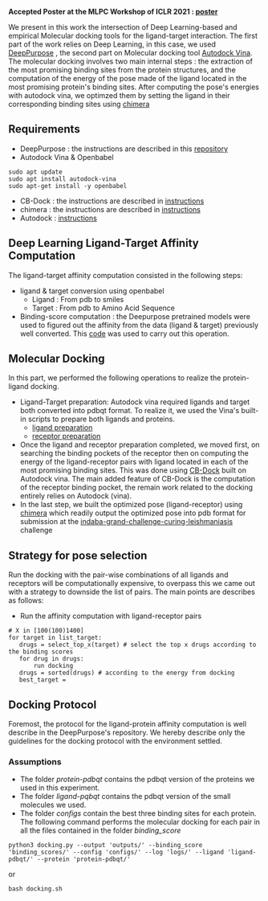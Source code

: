 **Accepted Poster at the MLPC Workshop of ICLR 2021 : [poster](https://mlpcp21.github.io/files/posters/ICLR%202021%20Poster_%20Computationally%20Accelerating%20Protein%20Ligand%20Matching_%20A%20Case%20Study%20on%20Leishmaniasis%20(MLPCP).pdf)**


We present in this work the intersection of Deep Learning-based and empirical Molecular docking tools for the ligand-target interaction. The first part of the work relies on Deep Learning, in this case, we used [DeepPurpose](https://arxiv.org/abs/2004.08919) , the second part on Molecular docking tool [Autodock Vina](http://vina.scripps.edu/). The molecular docking involves two main internal steps : the extraction of the most promising binding sites from the protein structures, and the computation of the energy of the pose made of the ligand located in the most promising protein's binding sites. After computing the pose's energies with autodock vina, we optimzed them by setting the ligand in their corresponding binding sites using [chimera](https://www.cgl.ucsf.edu/chimera/)
## Requirements
* DeepPurpose : the instructions are described in this [repository](https://github.com/kexinhuang12345/DeepPurpose)
* Autodock Vina & Openbabel
```
sudo apt update
sudo apt install autodock-vina
sudo apt-get install -y openbabel
```
* CB-Dock : the instructions are described in [instructions](http://clab.labshare.cn/cb-dock/php/manual.php)
* chimera : the instructions are described in [instructions](https://www.cgl.ucsf.edu/chimera/download.html)
* Autodock : [instructions](http://mgltools.scripps.edu/)

## Deep Learning Ligand-Target Affinity Computation
The ligand-target affinity computation consisted in the following steps:
* ligand & target conversion using openbabel
   * Ligand : From pdb to smiles
   * Target : From pdb to Amino Acid Sequence
* Binding-score computation : the Deepurpose pretrained models were used to figured out the affinity from the data (ligand & target) previously well converted. This [code](https://github.com/lkwate/docking-wl/blob/master/ML-binding-score-computation.ipynb) was used to carry out this operation.
## Molecular Docking
In this part, we performed the following operations to realize the protein-ligand docking.
* Ligand-Target preparation: Autodock vina required ligands and target both converted into pdbqt format. To realize it, we used the Vina's built-in scripts to prepare both ligands and proteins.
  * [ligand preparation](http://autodock.scripps.edu/faqs-help/how-to/how-to-prepare-a-ligand-file-for-autodock4)
  * [receptor preparation](http://autodock.scripps.edu/faqs-help/how-to/how-to-prepare-a-receptor-file-for-autodock4)
* Once the ligand and receptor preparation completed, we moved first, on searching the binding pockets of the receptor then on computing the energy of the ligand-receptor pairs with ligand located in each of the most promising binding sites. This was done using [CB-Dock](http://clab.labshare.cn/cb-dock/php/manual.php) built on Autodock vina. The main added feature of CB-Dock is the computation of the receptor binding pocket, the remain work related to the docking entirely relies on Autodock (vina).
* In the last step, we built the optimized pose (ligand-receptor) using [chimera](https://www.cgl.ucsf.edu/chimera/download.html) which readily output the optimized pose into pdb format for submission at the [indaba-grand-challenge-curing-leishmaniasis](https://zindi.africa/competitions/indaba-grand-challenge-curing-leishmaniasis) challenge

## Strategy for pose selection
Run the docking with the pair-wise combinations of all ligands and receptors will be computationally expensive, to overpass this we came out with a strategy to downside the list of pairs. The main points are describes as follows:
 * Run the affinity computation with ligand-receptor pairs
 ```
 # X in [100(100)1400]
 for target in list_target:
    drugs = select_top_x(target) # select the top x drugs according to the binding scores
    for drug in drugs:
        run docking
    drugs = sorted(drugs) # according to the energy from docking
    best_target = 
 ```
## Docking Protocol
Foremost, the protocol for the ligand-protein affinity computation is well describe in the DeepPurpose's repository. We hereby describe only the guidelines for the docking protocol with the environment settled.
### Assumptions
  * The  folder *protein-pdbqt* contains the pdbqt version of the proteins we used in this experiment.
  * The folder *ligand-pqbqt* contains the pdbqt version of the small molecules we used.
  * The folder *configs* contain the best three binding sites for each protein.
The following command performs the molecular docking for each pair in all the files contained in the folder *binding_score*
```
python3 docking.py --output 'outputs/' --binding_score 'binding_scores/' --config 'configs/' --log 'logs/' --ligand 'ligand-pdbqt/' --protein 'protein-pdbqt/'
```
or
```
bash docking.sh
```